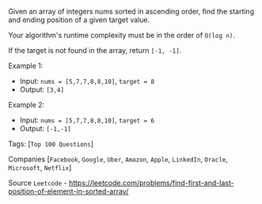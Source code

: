 Given an array of integers nums sorted in ascending order, find the starting and ending position of a given target value.

Your algorithm's runtime complexity must be in the order of `O(log n)`.

If the target is not found in the array, return `[-1, -1]`.

Example 1:

- Input: `nums = [5,7,7,8,8,10]`, `target = 8`
- Output: `[3,4]`

Example 2:

- Input: `nums = [5,7,7,8,8,10]`, `target = 6`
- Output: `[-1,-1]`

Tags: [`Top 100 Questions`]

Companies [`Facebook`, `Google`, `Uber`, `Amazon`, `Apple`, `LinkedIn`, `Oracle`, `Microsoft`, `Netflix`]

Source `Leetcode` - https://leetcode.com/problems/find-first-and-last-position-of-element-in-sorted-array/
